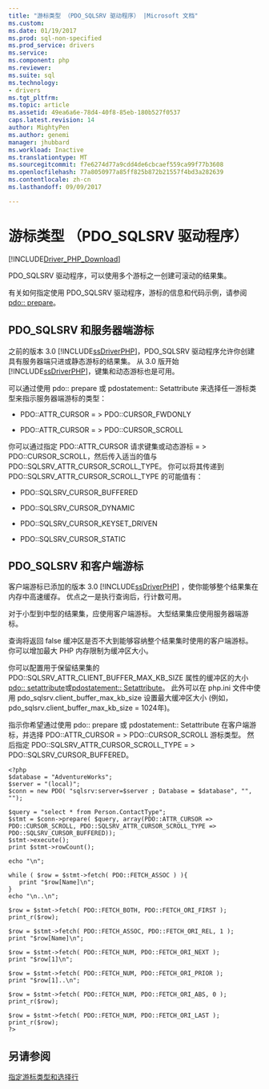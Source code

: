 ```yaml
---
title: "游标类型 （PDO_SQLSRV 驱动程序） |Microsoft 文档"
ms.custom: 
ms.date: 01/19/2017
ms.prod: sql-non-specified
ms.prod_service: drivers
ms.service: 
ms.component: php
ms.reviewer: 
ms.suite: sql
ms.technology:
- drivers
ms.tgt_pltfrm: 
ms.topic: article
ms.assetid: 49ea6a6e-78d4-40f8-85eb-180b527f0537
caps.latest.revision: 14
author: MightyPen
ms.author: genemi
manager: jhubbard
ms.workload: Inactive
ms.translationtype: MT
ms.sourcegitcommit: f7e6274d77a9cdd4de6cbcaef559ca99f77b3608
ms.openlocfilehash: 77a8050977a85ff825b872b21557f4bd3a282639
ms.contentlocale: zh-cn
ms.lasthandoff: 09/09/2017

---
```

# <a name="cursor-types-pdosqlsrv-driver"></a>游标类型 （PDO_SQLSRV 驱动程序）
[!INCLUDE[Driver_PHP_Download](../../includes/driver_php_download.md)]

PDO_SQLSRV 驱动程序，可以使用多个游标之一创建可滚动的结果集。  
  
有关如何指定使用 PDO_SQLSRV 驱动程序，游标的信息和代码示例，请参阅[pdo:: prepare](../../connect/php/pdo-prepare.md)。  
  
## <a name="pdosqlsrv-and-server-side-cursors"></a>PDO_SQLSRV 和服务器端游标  
之前的版本 3.0 [!INCLUDE[ssDriverPHP](../../includes/ssdriverphp_md.md)]，PDO_SQLSRV 驱动程序允许你创建具有服务器端只进或静态游标的结果集。 从 3.0 版开始[!INCLUDE[ssDriverPHP](../../includes/ssdriverphp_md.md)]，键集和动态游标也是可用。  
  
可以通过使用 pdo:: prepare 或 pdostatement:: Setattribute 来选择任一游标类型来指示服务器端游标的类型：  
  
-   PDO::ATTR_CURSOR = > PDO::CURSOR_FWDONLY  
  
-   PDO::ATTR_CURSOR = > PDO::CURSOR_SCROLL  
  
你可以通过指定 PDO::ATTR_CURSOR 请求键集或动态游标 = > PDO::CURSOR_SCROLL，然后传入适当的值与 PDO::SQLSRV_ATTR_CURSOR_SCROLL_TYPE。 你可以将其传递到 PDO::SQLSRV_ATTR_CURSOR_SCROLL_TYPE 的可能值有：  
  
-   PDO::SQLSRV_CURSOR_BUFFERED  
  
-   PDO::SQLSRV_CURSOR_DYNAMIC  
  
-   PDO::SQLSRV_CURSOR_KEYSET_DRIVEN  
  
-   PDO::SQLSRV_CURSOR_STATIC  
  
## <a name="pdosqlsrv-and-client-side-cursors"></a>PDO_SQLSRV 和客户端游标  
客户端游标已添加的版本 3.0 [!INCLUDE[ssDriverPHP](../../includes/ssdriverphp_md.md)] ，使你能够整个结果集在内存中高速缓存。 优点之一是执行查询后，行计数可用。  
  
对于小型到中型的结果集，应使用客户端游标。 大型结果集应使用服务器端游标。  
  
查询将返回 false 缓冲区是否不大到能够容纳整个结果集时使用的客户端游标。 你可以增加最大 PHP 内存限制为缓冲区大小。  
  
你可以配置用于保留结果集的 PDO::SQLSRV_ATTR_CLIENT_BUFFER_MAX_KB_SIZE 属性的缓冲区的大小[pdo:: setattribute](../../connect/php/pdo-setattribute.md)或[pdostatement:: Setattribute](../../connect/php/pdostatement-setattribute.md)。 此外可以在 php.ini 文件中使用 pdo_sqlsrv.client_buffer_max_kb_size 设置最大缓冲区大小 (例如，pdo_sqlsrv.client_buffer_max_kb_size = 1024年)。  
  
指示你希望通过使用 pdo:: prepare 或 pdostatement:: Setattribute 在客户端游标，并选择 PDO::ATTR_CURSOR = > PDO::CURSOR_SCROLL 游标类型。  然后指定 PDO::SQLSRV_ATTR_CURSOR_SCROLL_TYPE = > PDO::SQLSRV_CURSOR_BUFFERED。  
  
```  
<?php  
$database = "AdventureWorks";  
$server = "(local)";  
$conn = new PDO( "sqlsrv:server=$server ; Database = $database", "", "");  
  
$query = "select * from Person.ContactType";  
$stmt = $conn->prepare( $query, array(PDO::ATTR_CURSOR => PDO::CURSOR_SCROLL, PDO::SQLSRV_ATTR_CURSOR_SCROLL_TYPE => PDO::SQLSRV_CURSOR_BUFFERED));  
$stmt->execute();  
print $stmt->rowCount();  
  
echo "\n";  
  
while ( $row = $stmt->fetch( PDO::FETCH_ASSOC ) ){  
   print "$row[Name]\n";  
}  
echo "\n..\n";  
  
$row = $stmt->fetch( PDO::FETCH_BOTH, PDO::FETCH_ORI_FIRST );  
print_r($row);  
  
$row = $stmt->fetch( PDO::FETCH_ASSOC, PDO::FETCH_ORI_REL, 1 );  
print "$row[Name]\n";  
  
$row = $stmt->fetch( PDO::FETCH_NUM, PDO::FETCH_ORI_NEXT );  
print "$row[1]\n";  
  
$row = $stmt->fetch( PDO::FETCH_NUM, PDO::FETCH_ORI_PRIOR );  
print "$row[1]..\n";  
  
$row = $stmt->fetch( PDO::FETCH_NUM, PDO::FETCH_ORI_ABS, 0 );  
print_r($row);  
  
$row = $stmt->fetch( PDO::FETCH_NUM, PDO::FETCH_ORI_LAST );  
print_r($row);  
?>  
```  
  
## <a name="see-also"></a>另请参阅  
[指定游标类型和选择行](../../connect/php/specifying-a-cursor-type-and-selecting-rows.md)  
  


